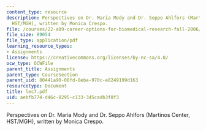 ```yaml
---
content_type: resource
description: Perspectives on Dr. Maria Mody and Dr. Seppo Ahlfors (Martinos Center,
  HST/MGH), written by Monica Crespo.
file: /courses/22-a09-career-options-for-biomedical-research-fall-2006/aebfb774d46c8295c133345cadb3f8f3_lec7.pdf
file_size: 89054
file_type: application/pdf
learning_resource_types:
- Assignments
license: https://creativecommons.org/licenses/by-nc-sa/4.0/
ocw_type: OCWFile
parent_title: Assignments
parent_type: CourseSection
parent_uid: 80441a90-08fd-8eba-970c-e8249199d163
resourcetype: Document
title: lec7.pdf
uid: aebfb774-d46c-8295-c133-345cadb3f8f3
---
```

Perspectives on Dr. Maria Mody and Dr. Seppo Ahlfors (Martinos Center, HST/MGH), written by Monica Crespo.